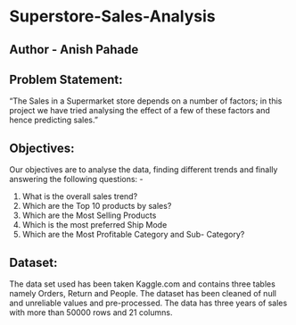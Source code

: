 # Superstore-Sales-Analysis

## Author - Anish Pahade

## Problem Statement:

“The Sales in a Supermarket store depends on a number
of factors; in this project we have tried analysing the effect
of a few of these factors and hence predicting sales.”

## Objectives:

Our objectives are to analyse the data, finding different
trends and finally answering the following questions: -
1. What is the overall sales trend?
2. Which are the Top 10 products by sales?
3. Which are the Most Selling Products
4. Which is the most preferred Ship Mode
5. Which are the Most Profitable Category and Sub-
Category?

## Dataset:

The data set used has been taken Kaggle.com and contains three tables namely Orders, Return and People. The dataset has been cleaned of null and unreliable values and pre-processed. The data has three years of sales with more than 50000 rows and 21 columns.
